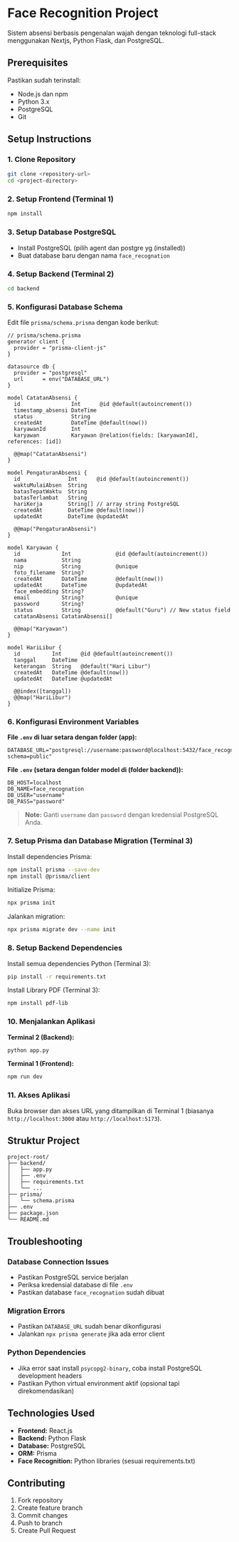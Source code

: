 # Face Recognition Project

Sistem absensi berbasis pengenalan wajah dengan teknologi full-stack menggunakan Nextjs, Python Flask, dan PostgreSQL.

## Prerequisites

Pastikan sudah terinstall:
- Node.js dan npm
- Python 3.x
- PostgreSQL
- Git

## Setup Instructions

### 1. Clone Repository

```bash
git clone <repository-url>
cd <project-directory>
```

### 2. Setup Frontend (Terminal 1)

```bash
npm install
```

### 3. Setup Database PostgreSQL

- Install PostgreSQL (pilih agent dan postgre yg (installed))
- Buat database baru dengan nama `face_recognation`

### 4. Setup Backend (Terminal 2)

```bash
cd backend
```

### 5. Konfigurasi Database Schema

Edit file `prisma/schema.prisma` dengan kode berikut:

```prisma
// prisma/schema.prisma
generator client {
  provider = "prisma-client-js"
}

datasource db {
  provider = "postgresql"
  url      = env("DATABASE_URL")
}

model CatatanAbsensi {
  id                Int      @id @default(autoincrement())
  timestamp_absensi DateTime
  status            String
  createdAt         DateTime @default(now())
  karyawanId        Int
  karyawan          Karyawan @relation(fields: [karyawanId], references: [id])

  @@map("CatatanAbsensi")
}

model PengaturanAbsensi {
  id               Int      @id @default(autoincrement())
  waktuMulaiAbsen  String
  batasTepatWaktu  String
  batasTerlambat   String
  hariKerja        String[] // array string PostgreSQL
  createdAt        DateTime @default(now())
  updatedAt        DateTime @updatedAt

  @@map("PengaturanAbsensi")
}

model Karyawan {
  id             Int              @id @default(autoincrement())
  nama           String
  nip            String           @unique
  foto_filename  String?
  createdAt      DateTime         @default(now())
  updatedAt      DateTime         @updatedAt
  face_embedding String?
  email          String?          @unique
  password       String?
  status         String           @default("Guru") // New status field
  catatanAbsensi CatatanAbsensi[]

  @@map("Karyawan")
}

model HariLibur {
  id          Int      @id @default(autoincrement())
  tanggal     DateTime
  keterangan  String   @default("Hari Libur")
  createdAt   DateTime @default(now())
  updatedAt   DateTime @updatedAt

  @@index([tanggal])
  @@map("HariLibur")
}
```

### 6. Konfigurasi Environment Variables

**File `.env` di luar setara dengan folder (app):**
```env
DATABASE_URL="postgresql://username:password@localhost:5432/face_recognation?schema=public"
```

**File `.env` (setara dengan folder model di (folder backend)):**
```env
DB_HOST=localhost
DB_NAME=face_recognation
DB_USER="username"
DB_PASS="password"
```

> **Note:** Ganti `username` dan `password` dengan kredensial PostgreSQL Anda.

### 7. Setup Prisma dan Database Migration (Terminal 3)

Install dependencies Prisma:
```bash
npm install prisma --save-dev
npm install @prisma/client
```

Initialize Prisma:
```bash
npx prisma init
```

Jalankan migration:
```bash
npx prisma migrate dev --name init
```

### 8. Setup Backend Dependencies

Install semua dependencies Python (Terminal 3):
```bash
pip install -r requirements.txt
```

Install Library PDF (Terminal 3):
```bash
npm install pdf-lib
```

### 10. Menjalankan Aplikasi

**Terminal 2 (Backend):**
```bash
python app.py
```

**Terminal 1 (Frontend):**
```bash
npm run dev
```

### 11. Akses Aplikasi

Buka browser dan akses URL yang ditampilkan di Terminal 1 (biasanya `http://localhost:3000` atau `http://localhost:5173`).

## Struktur Project

```
project-root/
├── backend/
│   ├── app.py
│   ├── .env
│   ├── requirements.txt
│   └── ...
├── prisma/
│   └── schema.prisma
├── .env
├── package.json
└── README.md
```

## Troubleshooting

### Database Connection Issues
- Pastikan PostgreSQL service berjalan
- Periksa kredensial database di file `.env`
- Pastikan database `face_recognation` sudah dibuat

### Migration Errors
- Pastikan `DATABASE_URL` sudah benar dikonfigurasi
- Jalankan `npx prisma generate` jika ada error client

### Python Dependencies
- Jika error saat install `psycopg2-binary`, coba install PostgreSQL development headers
- Pastikan Python virtual environment aktif (opsional tapi direkomendasikan)

## Technologies Used

- **Frontend:** React.js
- **Backend:** Python Flask
- **Database:** PostgreSQL
- **ORM:** Prisma
- **Face Recognition:** Python libraries (sesuai requirements.txt)

## Contributing

1. Fork repository
2. Create feature branch
3. Commit changes
4. Push to branch
5. Create Pull Request
